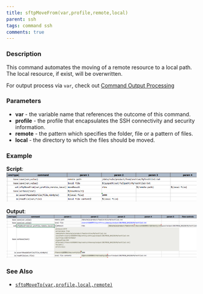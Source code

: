 ```yaml
---
title: sftpMoveFrom(var,profile,remote,local)
parent: ssh
tags: command ssh
comments: true
---
```



### Description
This command automates the moving of a remote resource to a local path. The local resource, if exist, will be 
overwritten.

For output process via `var`, check out [Command Output Processing](index#command-output-processing)


### Parameters
- **var** - the variable name that references the outcome of this command.
- **profile** - the profile that encapsulates the SSH connectivity and security information.
- **remote** - the pattern which specifies the folder, file or a pattern of files.
- **local** - the directory to which the files should be moved.


### Example
**Script**:<br/>
![](image/sftpMoveFrom_01.png)

**Output**:<br/>
![](image/sftpMoveFrom_02.png)


### See Also
- [`sftpMoveTo(var,profile,local,remote)`](sftpMoveTo(var,profile,local,remote))
